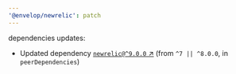 ```yaml
---
'@envelop/newrelic': patch
---
```


dependencies updates:

- Updated dependency [`newrelic@^9.0.0` ↗︎](https://www.npmjs.com/package/newrelic/v/9.0.0) (from `^7 || ^8.0.0`, in `peerDependencies`)
